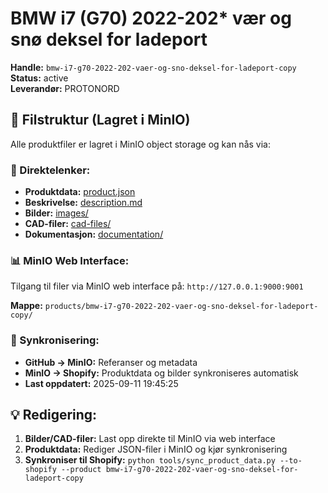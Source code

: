 # BMW i7 (G70) 2022-202* vær og snø deksel for ladeport

**Handle:** `bmw-i7-g70-2022-202-vaer-og-sno-deksel-for-ladeport-copy`  
**Status:** active  
**Leverandør:** PROTONORD

## 📁 Filstruktur (Lagret i MinIO)

Alle produktfiler er lagret i MinIO object storage og kan nås via:

### 🔗 Direktelenker:
- **Produktdata:** [product.json](http://127.0.0.1:9000/products/bmw-i7-g70-2022-202-vaer-og-sno-deksel-for-ladeport-copy/product.json)
- **Beskrivelse:** [description.md](http://127.0.0.1:9000/products/bmw-i7-g70-2022-202-vaer-og-sno-deksel-for-ladeport-copy/description.md)
- **Bilder:** [images/](http://127.0.0.1:9000/products/bmw-i7-g70-2022-202-vaer-og-sno-deksel-for-ladeport-copy/images/)
- **CAD-filer:** [cad-files/](http://127.0.0.1:9000/products/bmw-i7-g70-2022-202-vaer-og-sno-deksel-for-ladeport-copy/cad-files/)
- **Dokumentasjon:** [documentation/](http://127.0.0.1:9000/products/bmw-i7-g70-2022-202-vaer-og-sno-deksel-for-ladeport-copy/documentation/)

### 📊 MinIO Web Interface:
Tilgang til filer via MinIO web interface på:
`http://127.0.0.1:9000:9001`

**Mappe:** `products/bmw-i7-g70-2022-202-vaer-og-sno-deksel-for-ladeport-copy/`

### 🔄 Synkronisering:
- **GitHub → MinIO:** Referanser og metadata
- **MinIO → Shopify:** Produktdata og bilder synkroniseres automatisk
- **Last oppdatert:** 2025-09-11 19:45:25

## 💡 Redigering:
1. **Bilder/CAD-filer:** Last opp direkte til MinIO via web interface
2. **Produktdata:** Rediger JSON-filer i MinIO og kjør synkronisering
3. **Synkroniser til Shopify:** `python tools/sync_product_data.py --to-shopify --product bmw-i7-g70-2022-202-vaer-og-sno-deksel-for-ladeport-copy`

